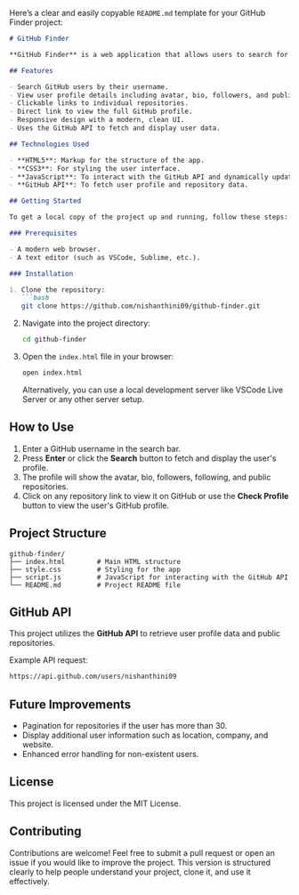 Here’s a clear and easily copyable `README.md` template for your GitHub Finder project:

```md
# GitHub Finder

**GitHub Finder** is a web application that allows users to search for GitHub profiles by username and view relevant information such as avatar, bio, followers, following, and public repositories. It also includes a button to directly view the user's GitHub profile and a list of repositories with links.

## Features

- Search GitHub users by their username.
- View user profile details including avatar, bio, followers, and public repositories.
- Clickable links to individual repositories.
- Direct link to view the full GitHub profile.
- Responsive design with a modern, clean UI.
- Uses the GitHub API to fetch and display user data.

## Technologies Used

- **HTML5**: Markup for the structure of the app.
- **CSS3**: For styling the user interface.
- **JavaScript**: To interact with the GitHub API and dynamically update the UI.
- **GitHub API**: To fetch user profile and repository data.

## Getting Started

To get a local copy of the project up and running, follow these steps:

### Prerequisites

- A modern web browser.
- A text editor (such as VSCode, Sublime, etc.).

### Installation

1. Clone the repository:
   ```bash
   git clone https://github.com/nishanthini09/github-finder.git
   ```

2. Navigate into the project directory:
   ```bash
   cd github-finder
   ```

3. Open the `index.html` file in your browser:
   ```bash
   open index.html
   ```

   Alternatively, you can use a local development server like VSCode Live Server or any other server setup.

## How to Use

1. Enter a GitHub username in the search bar.
2. Press **Enter** or click the **Search** button to fetch and display the user's profile.
3. The profile will show the avatar, bio, followers, following, and public repositories.
4. Click on any repository link to view it on GitHub or use the **Check Profile** button to view the user's GitHub profile.

## Project Structure

```
github-finder/
├── index.html        # Main HTML structure
├── style.css         # Styling for the app
├── script.js         # JavaScript for interacting with the GitHub API
└── README.md         # Project README file
```

## GitHub API

This project utilizes the **GitHub API** to retrieve user profile data and public repositories.

Example API request:
```bash
https://api.github.com/users/nishanthini09
```

## Future Improvements

- Pagination for repositories if the user has more than 30.
- Display additional user information such as location, company, and website.
- Enhanced error handling for non-existent users.

## License

This project is licensed under the MIT License.
## Contributing

Contributions are welcome! Feel free to submit a pull request or open an issue if you would like to improve the project.
This version is structured clearly to help people understand your project, clone it, and use it effectively.

